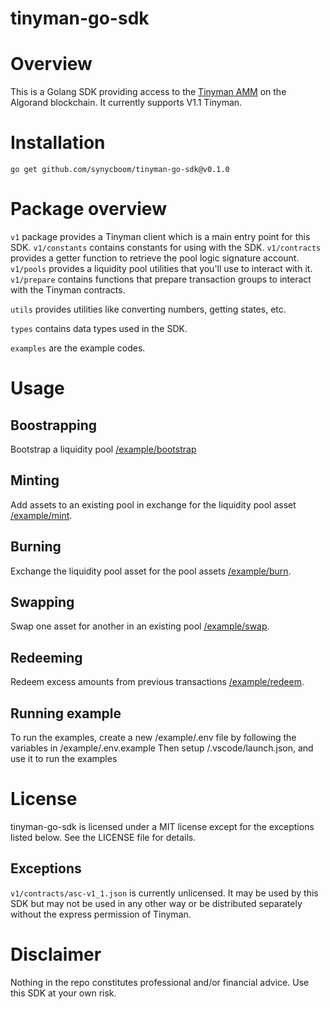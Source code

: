 # tinyman-go-sdk

# Overview
This is a Golang SDK providing access to the [Tinyman AMM](https://docs.tinyman.org/) on the Algorand blockchain. It currently supports V1.1 Tinyman.

# Installation
```command
go get github.com/synycboom/tinyman-go-sdk@v0.1.0
```

# Package overview
`v1` package provides a Tinyman client which is a main entry point for this SDK.
`v1/constants` contains constants for using with the SDK.
`v1/contracts` provides a getter function to retrieve the pool logic signature account.
`v1/pools` provides a liquidity pool utilities that you'll use to interact with it.
`v1/prepare` contains functions that prepare transaction groups to interact with the Tinyman contracts.

`utils` provides utilities like converting numbers, getting states, etc.

`types` contains data types used in the SDK.

`examples` are the example codes.

# Usage

## Boostrapping
Bootstrap a liquidity pool [/example/bootstrap](/example/bootstrap)

## Minting
Add assets to an existing pool in exchange for the liquidity pool asset [/example/mint](/example/mint).

## Burning
Exchange the liquidity pool asset for the pool assets [/example/burn](/example/burn).

## Swapping
Swap one asset for another in an existing pool [/example/swap](/example/swap).

## Redeeming
Redeem excess amounts from previous transactions [/example/redeem](/example/redeem).

## Running example
To run the examples, create a new /example/.env file by following the variables in /example/.env.example
Then setup /.vscode/launch.json, and use it to run the examples

# License
tinyman-go-sdk is licensed under a MIT license except for the exceptions listed below. See the LICENSE file for details.

## Exceptions
`v1/contracts/asc-v1_1.json` is currently unlicensed. It may be used by this SDK but may not be used in any other way or be distributed separately without the express permission of Tinyman.

# Disclaimer
Nothing in the repo constitutes professional and/or financial advice. Use this SDK at your own risk.
